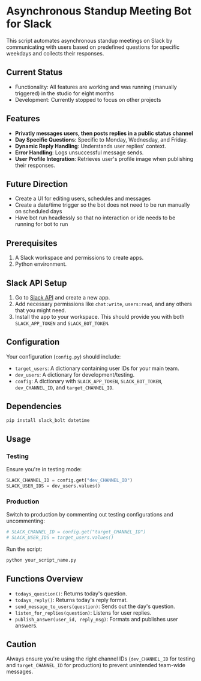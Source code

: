 
# Asynchronous Standup Meeting Bot for Slack

This script automates asynchronous standup meetings on Slack by communicating with users based on predefined questions for specific weekdays and collects their responses.

## Current Status
- Functionality: All features are working and was running (manually triggered) in the studio for eight months
- Development: Currently stopped to focus on other projects

## Features
- **Privatly messages users, then posts replies in a public status channel**
- **Day Specific Questions**: Specific to Monday, Wednesday, and Friday.
- **Dynamic Reply Handling**: Understands user replies' context.
- **Error Handling**: Logs unsuccessful message sends.
- **User Profile Integration**: Retrieves user's profile image when publishing their responses.

## Future Direction 
- Create a UI for editing users, schedules and messages
- Create a date/time trigger so the bot does not need to be run manually on scheduled days
- Have bot run headlessly so that no interaction or ide needs to be running for bot to run

## Prerequisites

1. A Slack workspace and permissions to create apps.
2. Python environment.

## Slack API Setup

1. Go to [Slack API](https://api.slack.com/) and create a new app.
2. Add necessary permissions like `chat:write`, `users:read`, and any others that you might need.
3. Install the app to your workspace. This should provide you with both `SLACK_APP_TOKEN` and `SLACK_BOT_TOKEN`.

## Configuration

Your configuration (`config.py`) should include:

- `target_users`: A dictionary containing user IDs for your main team.
- `dev_users`: A dictionary for development/testing.
- `config`: A dictionary with `SLACK_APP_TOKEN`, `SLACK_BOT_TOKEN`, `dev_CHANNEL_ID`, and `target_CHANNEL_ID`.

## Dependencies

```bash
pip install slack_bolt datetime
```

## Usage

### Testing

Ensure you're in testing mode:

```python
SLACK_CHANNEL_ID = config.get("dev_CHANNEL_ID")
SLACK_USER_IDS = dev_users.values()
```

### Production

Switch to production by commenting out testing configurations and uncommenting:

```python
# SLACK_CHANNEL_ID = config.get("target_CHANNEL_ID")
# SLACK_USER_IDS = target_users.values()
```

Run the script:

```bash
python your_script_name.py
```

## Functions Overview

- `todays_question()`: Returns today's question.
- `todays_reply()`: Returns today's reply format.
- `send_message_to_users(question)`: Sends out the day's question.
- `listen_for_replies(question)`: Listens for user replies.
- `publish_answer(user_id, reply_msg)`: Formats and publishes user answers.

## Caution

Always ensure you're using the right channel IDs (`dev_CHANNEL_ID` for testing and `target_CHANNEL_ID` for production) to prevent unintended team-wide messages.
